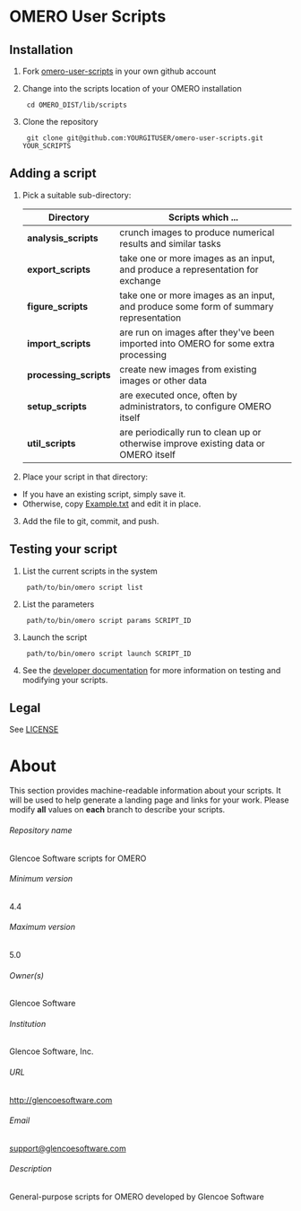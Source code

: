 OMERO User Scripts
==================

Installation
------------

1. Fork [omero-user-scripts](https://github.com/ome/omero-user-scripts/fork) in your own github account

2. Change into the scripts location of your OMERO installation

        cd OMERO_DIST/lib/scripts

3. Clone the repository

        git clone git@github.com:YOURGITUSER/omero-user-scripts.git YOUR_SCRIPTS

Adding a script
---------------

1. Pick a suitable sub-directory:

    | Directory              | Scripts which ...                                                                    |
    | ---------              | -----------------                                                                    |
    | **analysis_scripts**   | crunch images to produce numerical results and similar tasks                         |
    | **export_scripts**     | take one or more images as an input, and produce a representation for exchange       |
    | **figure_scripts**     | take one or more images as an input, and produce some form of summary representation |
    | **import_scripts**     | are run on images after they've been imported into OMERO for some extra processing   |
    | **processing_scripts** | create new images from existing images or other data                                 |
    | **setup_scripts**      | are executed once, often by administrators, to configure OMERO itself                |
    | **util_scripts**       | are periodically run to clean up or otherwise improve existing data or OMERO itself  |

2. Place your script in that directory:
  * If you have an existing script, simply save it.
  * Otherwise, copy [Example.txt](Example.txt) and edit it in place.

3. Add the file to git, commit, and push.

Testing your script
-------------------

1. List the current scripts in the system

        path/to/bin/omero script list

2. List the parameters

        path/to/bin/omero script params SCRIPT_ID

3. Launch the script

        path/to/bin/omero script launch SCRIPT_ID

4. See the [developer documentation](https://www.openmicroscopy.org/site/support/omero4/developers/scripts/)
   for more information on testing and modifying your scripts.

Legal
-----

See [LICENSE](LICENSE)


# About #
This section provides machine-readable information about your scripts.
It will be used to help generate a landing page and links for your work.
Please modify **all** values on **each** branch to describe your scripts.

###### Repository name ######
Glencoe Software scripts for OMERO

###### Minimum version ######
4.4

###### Maximum version ######
5.0

###### Owner(s) ######
Glencoe Software

###### Institution ######
Glencoe Software, Inc.

###### URL ######
http://glencoesoftware.com

###### Email ######
support@glencoesoftware.com

###### Description ######
General-purpose scripts for OMERO developed by Glencoe Software
